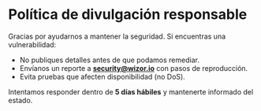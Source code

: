 # Política de divulgación responsable

Gracias por ayudarnos a mantener la seguridad. Si encuentras una vulnerabilidad:

- No publiques detalles antes de que podamos remediar.
- Envíanos un reporte a **security@wizor.io** con pasos de reproducción.
- Evita pruebas que afecten disponibilidad (no DoS).

Intentamos responder dentro de **5 días hábiles** y mantenerte informado del estado.
